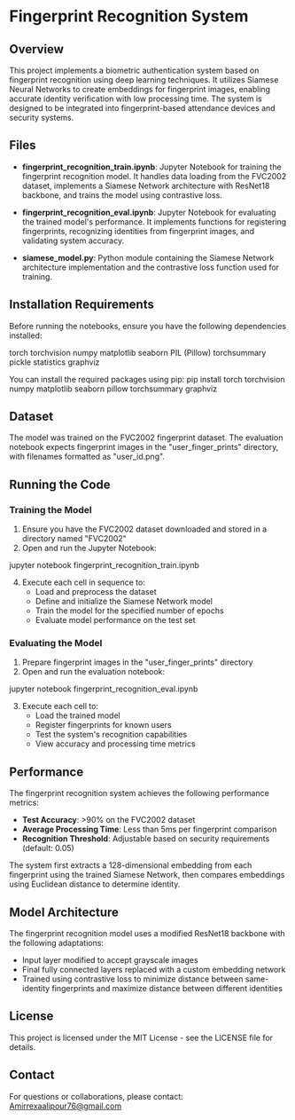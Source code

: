 # Fingerprint Recognition System

## Overview

This project implements a biometric authentication system based on fingerprint recognition using deep learning techniques. It utilizes Siamese Neural Networks to create embeddings for fingerprint images, enabling accurate identity verification with low processing time. The system is designed to be integrated into fingerprint-based attendance devices and security systems.

## Files

- **fingerprint_recognition_train.ipynb**: Jupyter Notebook for training the fingerprint recognition model. It handles data loading from the FVC2002 dataset, implements a Siamese Network architecture with ResNet18 backbone, and trains the model using contrastive loss.

- **fingerprint_recognition_eval.ipynb**: Jupyter Notebook for evaluating the trained model's performance. It implements functions for registering fingerprints, recognizing identities from fingerprint images, and validating system accuracy.

- **siamese_model.py**: Python module containing the Siamese Network architecture implementation and the contrastive loss function used for training.

## Installation Requirements

Before running the notebooks, ensure you have the following dependencies installed:

torch
torchvision
numpy
matplotlib
seaborn
PIL (Pillow)
torchsummary
pickle
statistics
graphviz

You can install the required packages using pip:
pip install torch torchvision numpy matplotlib seaborn pillow torchsummary graphviz

## Dataset

The model was trained on the FVC2002 fingerprint dataset. The evaluation notebook expects fingerprint images in the "user_finger_prints" directory, with filenames formatted as "user_id.png".

## Running the Code

### Training the Model

1. Ensure you have the FVC2002 dataset downloaded and stored in a directory named "FVC2002"
2. Open and run the Jupyter Notebook:

  jupyter notebook fingerprint_recognition_train.ipynb

4. Execute each cell in sequence to:
   - Load and preprocess the dataset
   - Define and initialize the Siamese Network model
   - Train the model for the specified number of epochs
   - Evaluate model performance on the test set

### Evaluating the Model

1. Prepare fingerprint images in the "user_finger_prints" directory
2. Open and run the evaluation notebook:

jupyter notebook fingerprint_recognition_eval.ipynb

3. Execute each cell to:
   - Load the trained model
   - Register fingerprints for known users
   - Test the system's recognition capabilities
   - View accuracy and processing time metrics

## Performance

The fingerprint recognition system achieves the following performance metrics:

- **Test Accuracy**: >90% on the FVC2002 dataset
- **Average Processing Time**: Less than 5ms per fingerprint comparison
- **Recognition Threshold**: Adjustable based on security requirements (default: 0.05)

The system first extracts a 128-dimensional embedding from each fingerprint using the trained Siamese Network, then compares embeddings using Euclidean distance to determine identity.

## Model Architecture

The fingerprint recognition model uses a modified ResNet18 backbone with the following adaptations:

- Input layer modified to accept grayscale images
- Final fully connected layers replaced with a custom embedding network
- Trained using contrastive loss to minimize distance between same-identity fingerprints and maximize distance between different identities

## License

This project is licensed under the MIT License - see the LICENSE file for details.

## Contact

For questions or collaborations, please contact: Amirrexaalipour76@gmail.com
